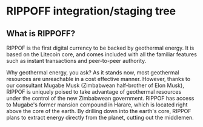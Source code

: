 RIPPOFF integration/staging tree
=====================================


What is RIPPOFF?
----------------

RIPPOF is the first digital currency to be backed by geothermal energy. 
It is based on the Litecoin core, and comes included with all the 
familiar features such as instant transactions and peer-to-peer authority.

Why geothermal energy, you ask? As it stands now, most geothermal
resources are unreachable in a cost effective manner. However, thanks
to our consultant Mugabe Musk (Zimbabwean half-brother of Elon Musk),
RIPPOF is uniquely poised to take advantage of geothermal resources under the
control of the new Zimbabwean government.  RIPPOF has access to Mugabe's former
mansion compound in Harare, which is located right above the core of the
earth. By drilling down into the earth's core, RIPPOF plans to extract energy
directly from the planet, cutting out the middlemen.
